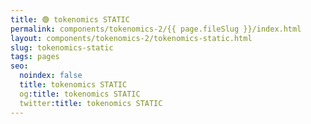 ```yaml
---
title: 🟢 tokenomics STATIC
permalink: components/tokenomics-2/{{ page.fileSlug }}/index.html
layout: components/tokenomics-2/tokenomics-static.html
slug: tokenomics-static
tags: pages
seo:
  noindex: false
  title: tokenomics STATIC
  og:title: tokenomics STATIC
  twitter:title: tokenomics STATIC
---
```



